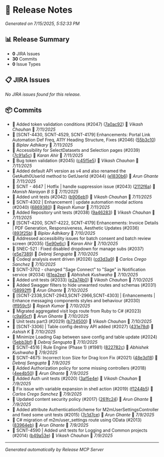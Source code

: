 # 🚀 Release Notes

*Generated on 7/15/2025, 5:52:33 PM*

## 📊 Release Summary

- **0** JIRA Issues
- **30** Commits
- **0** Issue Types


## 📋 JIRA Issues

*No JIRA issues found for this release.*


## 📦 Commits

- 🔧 Added token validation conditions (#2047) ([7a0ac92](https://github.com/Sage/sage-connect/commit/7a0ac921e33404f724fdbbd8d340ee56066f88e8)) 👤 *Vikash Chauhan* 📅 *7/11/2025*
- 🔧 [SCNT-4430, SCNT-4529, SCNT-4179] Enhancements: Portal Link Automation Def Freq, A11Y Heading Structure, Fixes (#2046) ([55b3c10](https://github.com/Sage/sage-connect/commit/55b3c100f5b0f02a3e8db752171da75ad2d5901c)) 👤 *Biplav Adhikary* 📅 *7/11/2025*
- 🔧 Accessibility for SelectDatasets and Selection pages (#2039) ([7c91a5c](https://github.com/Sage/sage-connect/commit/7c91a5c1a8ae9053a0c4bbe289ab93cd904615cf)) 👤 *Karan Ahir* 📅 *7/11/2025*
- 🔧 Bug token validation (#2045) ([c45f5e5](https://github.com/Sage/sage-connect/commit/c45f5e5c974d4e5c4cc8f85f6e372ed34bd69219)) 👤 *Vikash Chauhan* 📅 *7/11/2025*
- 🔧 Added default API version as v4 and also renamed the GetAuth0UserId method to GetUserId (#2044) ([e1830b6](https://github.com/Sage/sage-connect/commit/e1830b6b2c184c8ba62477bb17de51eb2c4caa0b)) 👤 *Arun Ghante* 📅 *7/11/2025*
- 🔧 SCNT - 4647 | Hotfix | handle suppression issue (#2043) ([2112f6a](https://github.com/Sage/sage-connect/commit/2112f6ac35b4bbf735ff243941f6fc7056b4fc3e)) 👤 *Manish Narayan B S* 📅 *7/11/2025*
- 🔧 Added unit tests (#2042) ([b906eb1](https://github.com/Sage/sage-connect/commit/b906eb163023a4991fbe5d89e18336c93b4e2538)) 👤 *Vikash Chauhan* 📅 *7/11/2025*
- 🔧 SCNT-4302 | Enhancement | update automation modal actions (#2040) ([6869380](https://github.com/Sage/sage-connect/commit/6869380e46bf0955d85f945e8dbe20d0805982c7)) 👤 *Rajesh Kumar* 📅 *7/11/2025*
- 🔧 Added Repository unit tests (#2038) ([9a46283](https://github.com/Sage/sage-connect/commit/9a4628348f2b15244617b74b594bd7da2c41e6c0)) 👤 *Vikash Chauhan* 📅 *7/11/2025*
- 🔧 [SCNT-4200, SCNT-4222, SCNT-4179] Enhancements: Invoice Details | PDF Generation, Responsiveness, Aesthetic Updates (#2036) ([893f25b](https://github.com/Sage/sage-connect/commit/893f25b737d9598d9236f8b11c5aa43a4ac76dd8)) 👤 *Biplav Adhikary* 📅 *7/10/2025*
- 🔧 Addressed accessibility issues for batch consent and batch review screen (#2035) ([5e90e6c](https://github.com/Sage/sage-connect/commit/5e90e6cf0f22c0efd41df05a33b71f0bc4d45f5f)) 👤 *Karan Ahir* 📅 *7/10/2025*
- 🔧 SNEC-521 : Fixed disabled dropdown for manage subs (#2037) ([e5e7389](https://github.com/Sage/sage-connect/commit/e5e738915ca264d18225bb74ff2c9aa2562363ec)) 👤 *Debraj Sengupta* 📅 *7/10/2025*
- 🔧 Codeql analysis event driven (#2026) ([cd3d3a9](https://github.com/Sage/sage-connect/commit/cd3d3a921c283040e7b48a2fbe6de5c81412dbb0)) 👤 *Carlos Crego Sanchez* 📅 *7/10/2025*
- 🔧 SCNT-3702 - changed "Sage Connect" to "Sage" in Notification service (#2034) ([61ea2ee](https://github.com/Sage/sage-connect/commit/61ea2ee44d56325bb35763e2df913c9242c5a4c9)) 👤 *Abhishek Kushwaha* 📅 *7/10/2025*
- 🔧 Added unit tests (#2033) ([e2a74b0](https://github.com/Sage/sage-connect/commit/e2a74b07d07d8f5e505c367f324058f1a5152ea9)) 👤 *Vikash Chauhan* 📅 *7/10/2025*
- 🔧 Added Swagger filters to hide unwanted routes and schemas (#2031) ([58992ff](https://github.com/Sage/sage-connect/commit/58992ff7503b48ac63eeccc01c95d7e8d26c1fba)) 👤 *Arun Ghante* 📅 *7/10/2025*
- 🔧 [SCNT-2338,SCNT-2943,SCNT-2966,SCNT-4303] | Enhancements | Enhance messaging components styles and behaviour (#2030) ([ff959c5](https://github.com/Sage/sage-connect/commit/ff959c55920ad931f1b42e83114b219ab5f47d31)) 👤 *Rajesh Kumar* 📅 *7/10/2025*
- 🔧 Migrated aggregated visit logs route from Ruby to C# (#2023) ([c9a95cf](https://github.com/Sage/sage-connect/commit/c9a95cf2179174a52c1b5248be348cf7c311c8ab)) 👤 *Arun Ghante* 📅 *7/10/2025*
- 🔧 Unit tests part3 (#2029) ([b734500](https://github.com/Sage/sage-connect/commit/b7345000e660143e3ed0b4962d1b008d5729546f)) 👤 *Vikash Chauhan* 📅 *7/10/2025*
- 🔧 [SCNT-3306] | Table config destroy API added (#2027) ([431e78d](https://github.com/Sage/sage-connect/commit/431e78d56cc2d28f9743cda0b8b82cbd08d55708)) 👤 *Ashish K* 📅 *7/10/2025*
- 🔧 Minimize Loading Gap between save config and table update (#2024) ([5ebb3bf](https://github.com/Sage/sage-connect/commit/5ebb3bf2a2a8f6684a5e948efdde495437adc67a)) 👤 *Debraj Sengupta* 📅 *7/10/2025*
- 🔧 SCNT-4516 | Rule Engine (Phase 1) (#1981) ([822782c](https://github.com/Sage/sage-connect/commit/822782ca7070a8ce099125c98431df39927d4c5a)) 👤 *Abhishek Kushwaha* 📅 *7/9/2025*
- 🔧 SCNT-4675: Incorrect Icon Size for Drag Icon Fix (#2021) ([48e3d18](https://github.com/Sage/sage-connect/commit/48e3d18439611ee7011ff949bc5343d09231e672)) 👤 *Debraj Sengupta* 📅 *7/9/2025*
- 🔧 Added Authorization policy for some missing controllers (#2018) ([4ee4b50](https://github.com/Sage/sage-connect/commit/4ee4b5006ba7177fd33b1af6841f90699ed599ae)) 👤 *Arun Ghante* 📅 *7/9/2025*
- 🔧 Added  Auth unit tests (#2020) ([3af5e4e](https://github.com/Sage/sage-connect/commit/3af5e4e2f477258a976218932bc916d3801caae0)) 👤 *Vikash Chauhan* 📅 *7/9/2025*
- 🔧 Fix issue with variable expansion in shell action (#2019) ([f1244b5](https://github.com/Sage/sage-connect/commit/f1244b5938f02393c2dcf2544a556839cc11d388)) 👤 *Carlos Crego Sanchez* 📅 *7/9/2025*
- 🔧 Updated content security policy (#2017) ([261fc24](https://github.com/Sage/sage-connect/commit/261fc24887b65b55d0a0d44181365dba4c72e128)) 👤 *Arun Ghante* 📅 *7/9/2025*
- 🔧 Added attribute AuthenticationScheme for  M2mUserSettingsController and fixed some unit tests (#2015) ([7c1d7ce](https://github.com/Sage/sage-connect/commit/7c1d7ced8a4f294e6f5af58ce4da0269c87acd2c)) 👤 *Arun Ghante* 📅 *7/9/2025*
- 🔧 C# migration of m2m/user_settings route using OData (#2013) ([83964eb](https://github.com/Sage/sage-connect/commit/83964ebbbaa619b2e0d6825c3c1934f9a86a52b8)) 👤 *Arun Ghante* 📅 *7/9/2025*
- 🔧 SCNT-4590 | Added unit tests for Logging and Common projects (#2014) ([b49a53e](https://github.com/Sage/sage-connect/commit/b49a53e17e7f4c4e3b463ad69389925414be2ed6)) 👤 *Vikash Chauhan* 📅 *7/9/2025*



---
*Generated automatically by Release MCP Server*